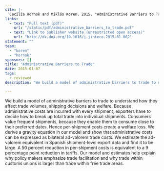 ```yaml
---
cite: |-
  Cecília Hornok and Miklós Koren. 2015. "Administrative Barriers to Trade" Journal of International Economics. 96(S1), pp. S110-S122.
links:
  - text: "Full text (pdf)"
    url: "/static/pdf/administrative_barriers_to_trade.pdf"
  - text: "Link to publisher website (unrestricted open access)"
    url: "http://dx.doi.org/10.1016/j.jinteco.2015.01.002"
statement: ""
team:
  - "koren"
  - "hornok"
sponsors: []
title: "Administrative Barriers to Trade"
date: 2015-01-07
tags:
  - reviewed
description: "We build a model of administrative barriers to trade to understand how they affect trade volumes, shipping decisions and welfare. Because administrative costs are incurred with every shipment, exporters have to decide how to break up total trade into individual shipments. Consumers value frequent shipments, because they enable them to consume close to their preferred dates. Hence per-shipment costs create a welfare loss. We derive a gravity equation in our model and show that administrative costs can be expressed as bilateral ad-valorem trade costs. We estimate the ad-valorem equivalent in Spanish shipment-level export data and find it to be large. A 50 percent reduction in per-shipment costs is equivalent to a 9 percentage point reduction in tariffs. Our model and estimates help explain why policy makers emphasize trade facilitation and why trade within customs unions is larger than trade within free trade areas.\n"

---
```


We build a model of administrative barriers to trade to understand how they affect trade volumes, shipping decisions and welfare. Because administrative costs are incurred with every shipment, exporters have to decide how to break up total trade into individual shipments. Consumers value frequent shipments, because they enable them to consume close to their preferred dates. Hence per-shipment costs create a welfare loss. We derive a gravity equation in our model and show that administrative costs can be expressed as bilateral ad-valorem trade costs. We estimate the ad-valorem equivalent in Spanish shipment-level export data and find it to be large. A 50 percent reduction in per-shipment costs is equivalent to a 9 percentage point reduction in tariffs. Our model and estimates help explain why policy makers emphasize trade facilitation and why trade within customs unions is larger than trade within free trade areas.


